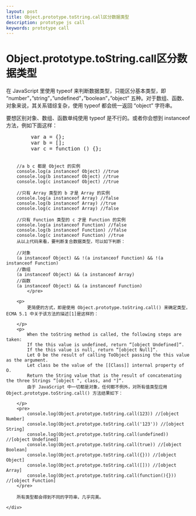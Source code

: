 ```yaml
---
layout: post
title: Object.prototype.toString.call区分数据类型
description: prototype js call
keywords: prototype call
---
```


<div class="entry-content clearfix">
	<h1>Object.prototype.toString.call区分数据类型</h1>
	<div class="content">
		<p>
		在 JavaScript 里使用 typeof 来判断数据类型，只能区分基本类型，即 “number”，”string”，”undefined”，”boolean”，”object” 五种。对于数组、函数、对象来说，其关系错综复杂，使用 typeof 都会统一返回 “object” 字符串。
		</p>
		<p>
		要想区别对象、数组、函数单纯使用 typeof 是不行的。或者你会想到 instanceof 方法，例如下面这样：
		</p>
		<pre>
		var a = {};
		var b = [];
		var c = function () {};

		//a b c 都是 Object 的实例
		console.log(a instanceof Object) //true
		console.log(b instanceof Object) //true
		console.log(c instanceof Object) //true

		//只有 Array 类型的 b 才是 Array 的实例
		console.log(a instanceof Array) //false
		console.log(b instanceof Array) //true
		console.log(c instanceof Array) //false

		//只有 Function 类型的 c 才是 Function 的实例
		console.log(a instanceof Function) //false
		console.log(b instanceof Function) //false
		console.log(c instanceof Function) //true
		从以上代码来看，要判断复合数据类型，可以如下判断：

		//对象
		(a instanceof Object) && !(a instanceof Function) && !(a instanceof Function)
		//数组
		(a instanceof Object) && (a instanceof Array)
		//函数
		(a instanceof Object) && (a instanceof Function)
			</pre>

		<p>
			更简便的方式，即是使用 Object.prototype.toString.call() 来确定类型，ECMA 5.1 中关于该方法的描述[1]是这样的：

		</p>
		<p>
			When the toString method is called, the following steps are taken:
			If the this value is undefined, return “[object Undefined]“.
			If the this value is null, return “[object Null]“.
			Let O be the result of calling ToObject passing the this value as the argument.
			Let class be the value of the [[Class]] internal property of O.
			Return the String value that is the result of concatenating the three Strings “[object ", class, and "]“.
			由于 JavaScript 中一切都是对象，任何都不例外，对所有值类型应用 Object.prototype.toString.call() 方法结果如下：

		</p>
		<pre>
			console.log(Object.prototype.toString.call(123)) //[object Number]
			console.log(Object.prototype.toString.call('123')) //[object String]
			console.log(Object.prototype.toString.call(undefined)) //[object Undefined]
			console.log(Object.prototype.toString.call(true)) //[object Boolean]
			console.log(Object.prototype.toString.call({})) //[object Object]
			console.log(Object.prototype.toString.call([])) //[object Array]
			console.log(Object.prototype.toString.call(function(){})) //[object Function]
		</pre>

		所有类型都会得到不同的字符串，几乎完美。

	</div>
</div>


